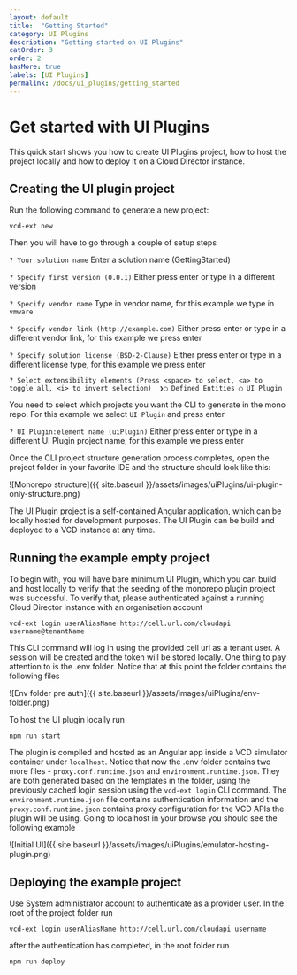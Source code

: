 ```yaml
---
layout: default
title:  "Getting Started"
category: UI Plugins
description: "Getting started on UI Plugins"
catOrder: 3
order: 2
hasMore: true
labels: [UI Plugins]
permalink: /docs/ui_plugins/getting_started
---
```

# Get started with UI Plugins 
This quick start shows you how to create UI Plugins project, how to host the project locally and how to deploy it on a Cloud Director instance.

## Creating the UI plugin project

Run the following command to generate a new project:

`vcd-ext new`

Then you will have to go through a couple of setup steps

`? Your solution name` Enter a solution name (GettingStarted)

`? Specify first version (0.0.1)` Either press enter or type in a different version

`? Specify vendor name` Type in vendor name, for this example we type in `vmware`

`? Specify vendor link (http://example.com)` Either press enter or type in a different vendor link, for this example we press enter

`? Specify solution license (BSD-2-Clause)` Either press enter or type in a different license type, for this example we press enter

`? Select extensibility elements (Press <space> to select, <a> to toggle all, <i> to invert selection) 
 ❯◯ Defined Entities
  ◯ UI Plugin`
  
You need to select which projects you want the CLI to generate in the mono repo. For this example we select `UI Plugin` and press enter

`? UI Plugin:element name (uiPlugin)` Either press enter or type in a different UI Plugin project name, for this example we press enter

Once the CLI project structure generation process completes, open the project folder in your favorite IDE and the structure should look like this:

![Monorepo structure]({{ site.baseurl }}/assets/images/uiPlugins/ui-plugin-only-structure.png)

The UI Plugin project is a self-contained Angular application, which can be locally hosted for development purposes. 
The UI Plugin can be build and deployed to a VCD instance at any time.

## Running the example empty project

To begin with, you will have bare minimum UI Plugin, which you can build and host locally to verify that the 
seeding of the monorepo plugin project was successful. To verify that, please authenticated against a running Cloud Director
instance with an organisation account

`vcd-ext login userAliasName http://cell.url.com/cloudapi username@tenantName`

This CLI command will log in using the provided cell url as a tenant user. A session will be created and 
the token will be stored locally. One thing to pay attention to is the .env folder. Notice that at this point 
the folder contains the following files

![Env folder pre auth]({{ site.baseurl }}/assets/images/uiPlugins/env-folder.png)

To host the UI plugin locally run

`npm run start`

The plugin is compiled and hosted as an Angular app inside a VCD simulator container under `localhost`. 
Notice that now the .env folder contains two more files - `proxy.conf.runtime.json` and `environment.runtime.json`.
They are both generated based on the templates in the folder, using the previously cached login session using the 
`vcd-ext login` CLI command. The `environment.runtime.json` file contains authentication information and the `proxy.conf.runtime.json` 
contains proxy configuration for the VCD APIs the plugin will be using. Going to localhost in your browse you should see 
the following example

![Initial UI]({{ site.baseurl }}/assets/images/uiPlugins/emulator-hosting-plugin.png)

## Deploying the example project

Use System administrator account to authenticate as a provider user. In the root of the project folder run

`vcd-ext login userAliasName http://cell.url.com/cloudapi username`

after the authentication has completed, in the root folder run

`npm run deploy` 